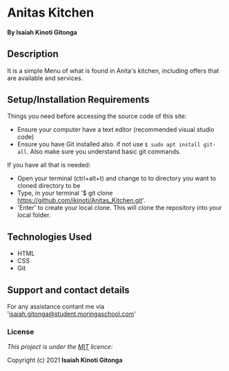 # Anitas Kitchen
#### By **Isaiah Kinoti Gitonga**
## Description
It is a simple Menu of what is found in Anita's kitchen, including offers that are available and services.
## Setup/Installation Requirements
Things you need before accessing the source code of this site:
* Ensure your computer have a text editor (recommended visual studio code)
* Ensure you have Git installed also. if not use `$ sudo apt install git-all`. Also make sure you understand basic git commands.

If you have all that is needed:
* Open your terminal (ctrl+alt+t) and change to to directory you want to cloned directory to be
* Type, in your terminal '$ git clone https://github.com/ikinoti/Anitas_Kitchen.git'.
* 'Enter' to create your local clone. This will clone the repository into your local folder.


## Technologies Used
* HTML
* CSS
* Git
## Support and contact details
For any assistance  contant me via 'isaiah.gitonga@student.moringaschool.com'
### License
*This project is under the  [MIT](LICENSE) licence:<br>*

Copyright (c) 2021 **Isaiah Kinoti Gitonga**